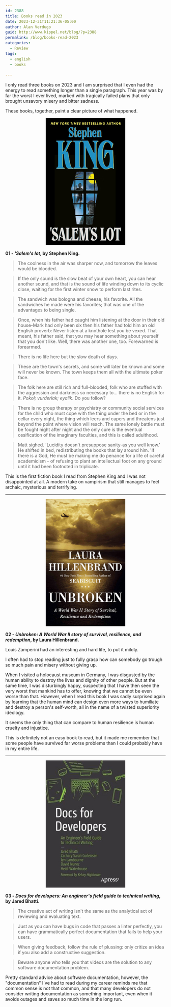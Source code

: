 ```yaml
---
id: 2388
title: Books read in 2023
date: 2023-12-31T11:21:36-05:00
author: Alan Verdugo
guid: http://www.kippel.net/blog/?p=2388
permalink: /blog/books-read-2023
categories:
  - Review
tags:
  - english
  - books

---
```


I only read three books on 2023 and I am surprised that I even had the energy to read something longer than a single paragraph. This year was by far the worst I ever lived, marked with tragically failed plans that only brought unsavory misery and bitter sadness.

These books, together, paint a clear picture of what happened.

<p align="center"> 
    <img src="https://raw.githubusercontent.com/alanverdugo/alanverdugo.github.io/master/_posts/books2023/01-salems.jpg" width="250" height="400">
</p>

**01 - *'Salem's lot*, by Stephen King.**

> The coolness in the air was sharper now, and tomorrow the leaves would be blooded.

> If the only sound is the slow beat of your own heart, you can hear another sound, and that is the sound of life winding down to its cyclic close, waiting for the first winter snow to perform last rites.

> The sandwich was bologna and cheese, his favorite. All the sandwiches he made were his favorites; that was one of the advantages to being single.

> Once, when his father had caught him listening at the door in their old house-Mark had only been six then his father had told him an old English proverb: Never listen at a knothole lest you be vexed. That meant, his father said, that you may hear something about yourself that you don't like.
> Well, there was another one, too. Forewarned is forearmed.

> There is no life here but the slow death of days.

> These are the town's secrets, and some will later be known and some will never be known. The town keeps them all with the ultimate poker face.

> The folk here are still rich and full-blooded, folk who are stuffed with the aggression and darkness so necessary to... there is no English for it. *Pokol; vurderlak; eyalik*. Do you follow?

> There is no group therapy or psychiatry or community social services for the child who must cope with the thing under the bed or in the cellar every night, the thing which leers and capers and threatens just beyond the point where vision will reach. The same lonely battle must be fought night after night and the only cure is the eventual ossification of the imaginary faculties, and this is called adulthood.

> Matt sighed. 'Lucidity doesn't presuppose sanity-as you well know.' He shifted in bed, redistributing the books that lay around him. 'If there is a God, He must be making me do penance for a life of careful academicism - of refusing to plant an intellectual foot on any ground until it had been footnoted in triplicate.

This is the first fiction book I read from Stephen King and I was not disappointed at all. A modern take on vampirism that still manages to feel archaic, mysterious and terrifying.

---

<p align="center"> 
    <img src="https://raw.githubusercontent.com/alanverdugo/alanverdugo.github.io/master/_posts/books2023/02-unbroken.jpg" width="250" height="400">
</p>

**02 - *Unbroken: A World War II story of survival, resilience, and redemption*, by Laura Hillenbrand.**

Louis Zamperini had an interesting and hard life, to put it mildly.

I often had to stop reading just to fully grasp how can somebody go trough so much pain and misery without giving up.

When I visited a holocaust museum in Germany, I was disgusted by the human ability to destroy the lives and dignity of other people. But at the same time, I was disturbingly happy, suspecting that I have then seen the very worst that mankind has to offer, knowing that we cannot be even worse than that. However, when I read this book I was sadly surprised again by learning that the human mind can design even more ways to humiliate and destroy a person's self-worth, all in the name of a twisted superiority ideology.

It seems the only thing that can compare to human resilience is human cruelty and injustice.

This is definitely not an easy book to read, but it made me remember that some people have survived far worse problems than I could probably have in my entire life.

---

<p align="center"> 
    <img src="https://raw.githubusercontent.com/alanverdugo/alanverdugo.github.io/master/_posts/books2023/03-docs.jpg" width="250" height="400">
</p>

**03 - *Docs for developers: An engineer's field guide to technical writing*, by Jared Bhatti.**

> The creative act of writing isn't the same as the analytical act of reviewing and evaluating text.

> Just as you can have bugs in code that passes a linter perfectly, you can have grammatically perfect documentation that fails to help your users.

> When giving feedback, follow the rule of plussing: only critize an idea if you also add a constructive suggestion.

> Beware anyone who tells you that videos are the solution to any software documentation problem.

Pretty standard advice about software documentation, however, the "documentation" I've had to read during my career reminds me that common sense is not that common, and that many developers do not consider writing documentation as something important, even when it avoids outages and saves so much time in the long run.
